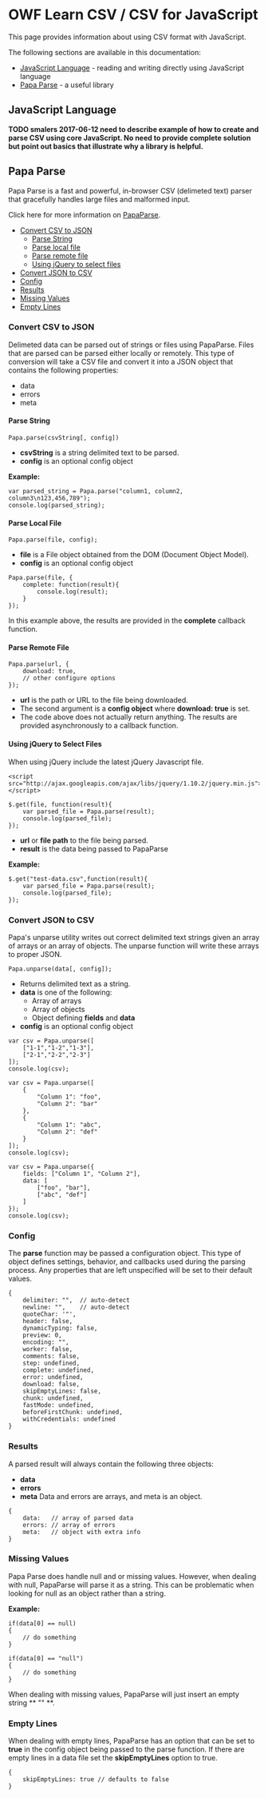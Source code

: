 # OWF Learn CSV / CSV for JavaScript

This page provides information about using CSV format with JavaScript.

The following sections are available in this documentation:

* [JavaScript Language](#javascript-language) - reading and writing directly using JavaScript language
* [Papa Parse](#papa-parse) - a useful library

## JavaScript Language

**TODO smalers 2017-06-12 need to describe example of how to create and parse CSV using core JavaScript.
No need to provide complete solution but point out basics that illustrate why a library is helpful.**

## Papa Parse

Papa Parse is a fast and powerful, in-browser CSV (delimeted text) parser that gracefully handles large files and malformed input. 

Click here for more information on [PapaParse](http://papaparse.com).

* [Convert CSV to JSON](#convert-csv-to-json)
	* [Parse String](#parse-string)
	* [Parse local file](#parse-local-file)
	* [Parse remote file](#parse-remote-file)
	* [Using jQuery to select files](#using-jquery-to-select-files)
* [Convert JSON to CSV](#convert-json-to-csv)
* [Config](#config)
* [Results](#results)
* [Missing Values](#missing-values)
* [Empty Lines](#empty-lines)

### Convert CSV to JSON

Delimeted data can be parsed out of strings or files using PapaParse. Files that are parsed can be parsed either locally or remotely. This type of conversion will take a CSV file and convert it into a JSON object that contains the following properties:

* data
* errors
* meta 

#### Parse String
```
Papa.parse(csvString[, config])
```

* **csvString** is a string delimited text to be parsed.
* **config** is an optional config object

**Example:**

```
var parsed_string = Papa.parse("column1, column2, column3\n123,456,789");
console.log(parsed_string);
```

#### Parse Local File

```
Papa.parse(file, config);
```
* **file** is a File object obtained from the DOM (Document Object Model).
* **config** is an optional config object

```
Papa.parse(file, {
	complete: function(result){
		console.log(result);
	}
});
```
In this example above, the results are provided in the **complete** callback function. 

#### Parse Remote File

```
Papa.parse(url, {
	download: true,
	// other configure options
});
```

* **url** is the path or URL to the file being downloaded.
* The second argument is a **config object** where **download: true** is set.
* The code above does not actually return anything. The results are provided asynchronously to a callback function.


#### Using jQuery to Select Files

When using jQuery include the latest jQuery Javascript file.
```
<script src="http://ajax.googleapis.com/ajax/libs/jquery/1.10.2/jquery.min.js"></script>
```

```
$.get(file, function(result){
	var parsed_file = Papa.parse(result);
	console.log(parsed_file);
});
```
* **url** or **file path** to the file being parsed.
* **result** is the data being passed to PapaParse

**Example:**
```
$.get("test-data.csv",function(result){
	var parsed_file = Papa.parse(result);
	console.log(parsed_file);
});
```

### Convert JSON to CSV

Papa's unparse utility writes out correct delimited text strings given an array of arrays or an array of objects. The unparse function will write these arrays to proper JSON.

```
Papa.unparse(data[, config]);
```

* Returns delimited text as a string.
* **data** is one of the following: 
	* Array of arrays
	* Array of objects
	* Object defining **fields** and **data**
* **config** is an optional config object

```
var csv = Papa.unparse([
	["1-1","1-2","1-3"],
	["2-1","2-2","2-3"]
]);
console.log(csv);
```
```
var csv = Papa.unparse([
	{
		"Column 1": "foo",
		"Column 2": "bar"
	},
	{
		"Column 1": "abc",
		"Column 2": "def"
	}
]);
console.log(csv);
```

```
var csv = Papa.unparse({
	fields: ["Column 1", "Column 2"],
	data: [
		["foo", "bar"],
		["abc", "def"]
	]
});
console.log(csv);
```

### Config

The **parse** function may be passed a configuration object. This type of object defines settings, behavior, and callbacks used during the parsing process. Any properties that are left unspecified will be set to their default values.

```
{
	delimiter: "",	// auto-detect
	newline: "",	// auto-detect
	quoteChar: '"',
	header: false,
	dynamicTyping: false,
	preview: 0,
	encoding: "",
	worker: false,
	comments: false,
	step: undefined,
	complete: undefined,
	error: undefined,
	download: false,
	skipEmptyLines: false,
	chunk: undefined,
	fastMode: undefined,
	beforeFirstChunk: undefined,
	withCredentials: undefined
}
```

### Results

A parsed result will always contain the following three objects:
* **data**
* **errors**
* **meta**
Data and errors are arrays, and meta is an object. 

```
{
	data:   // array of parsed data
	errors: // array of errors
	meta:   // object with extra info
}
```

### Missing Values

Papa Parse does handle null and or missing values. However, when dealing with null, PapaParse will parse it as a string. This can be problematic when looking for null as an object rather than a string. 

**Example:**
```
if(data[0] == null)
{
	// do something
}
```
```
if(data[0] == "null")
{
	// do something
}
```

When dealing with missing values, PapaParse will just insert an empty string ** "" **.

### Empty Lines

When dealing with empty lines, PapaParse has an option that can be set to **true** in the config object being passed to the parse function. If there are empty lines in a data file set the **skipEmptyLines** option to true.

```
{
	skipEmptyLines: true // defaults to false
}
```
 